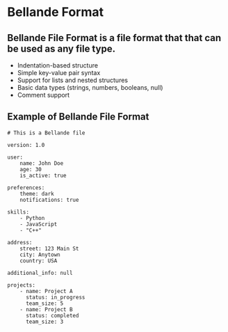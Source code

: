 # Bellande Format

## Bellande File Format is a file format that that can be used as any file type.

- Indentation-based structure
- Simple key-value pair syntax
- Support for lists and nested structures
- Basic data types (strings, numbers, booleans, null)
- Comment support


## Example of Bellande File Format

```
# This is a Bellande file

version: 1.0

user:
    name: John Doe
    age: 30
    is_active: true

preferences:
    theme: dark
    notifications: true

skills:
    - Python
    - JavaScript
    - "C++"

address:
    street: 123 Main St
    city: Anytown
    country: USA

additional_info: null

projects:
    - name: Project A
      status: in_progress
      team_size: 5
    - name: Project B
      status: completed
      team_size: 3
```
